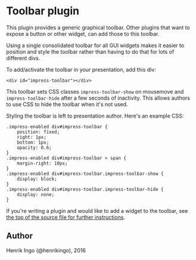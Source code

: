 Toolbar plugin
====================

This plugin provides a generic graphical toolbar. Other plugins that
want to expose a button or other widget, can add those to this toolbar.

Using a single consolidated toolbar for all GUI widgets makes it easier
to position and style the toolbar rather than having to do that for lots
of different divs.

To add/activate the toolbar in your presentation, add this div:

    <div id="impress-toolbar"></div>
 
This toolbar sets CSS classes `impress-toolbar-show` on mousemove and
`impress-toolbar-hide` after a few seconds of inactivity. This allows authors
to use CSS to hide the toolbar when it's not used.

Styling the toolbar is left to presentation author. Here's an example CSS:

    .impress-enabled div#impress-toolbar {
        position: fixed;
        right: 1px;
        bottom: 1px;
        opacity: 0.6;
    }
    .impress-enabled div#impress-toolbar > span {
        margin-right: 10px;
    }
    .impress-enabled div#impress-toolbar.impress-toolbar-show {
        display: block;
    }
    .impress-enabled div#impress-toolbar.impress-toolbar-hide {
        display: none;
    }

If you're writing a plugin and would like to add a widget to the toolbar, see
[the top of the source file for further instructions](toolbar.js).


Author
------

Henrik Ingo (@henrikingo), 2016

